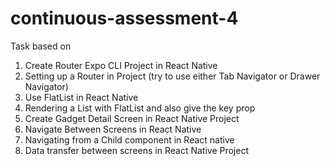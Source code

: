 # continuous-assessment-4

Task based on
1. Create Router Expo CLI Project in React Native
2. Setting up a Router in Project (try to use either Tab Navigator or Drawer Navigator)
3. Use FlatList in React Native 
4. Rendering a List with FlatList and also give the key prop
5. Create Gadget Detail Screen in React Native Project
6. Navigate Between Screens in React Native 
7. Navigating from a Child component in React native
8. Data transfer between screens in React Native Project
